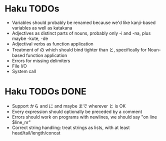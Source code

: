 # Haku TODOs

- Variables should probably be renamed because we'd like kanji-based variables as well as katakana
- Adjectives as distinct parts of nouns, probably only -i and -na, plus maybe -kute, -de
- Adjectival verbs as function application
- Treatment of の which should bind tighter than と, specifically for Noun-based function application
- Errors for missing delimiters
- File I/O
- System call

# Haku TODOs DONE

- Support から and に and maybe まで wherever と is OK
- Every expression should optionally be preceded by a comment
- Errors should work on programs with newlines, we should say "on line $line_nr"
- Correct string handling: treat strings as lists, with at least head/tail/length/concat
